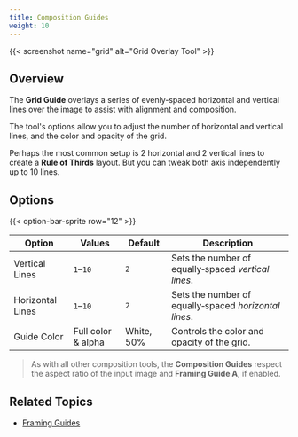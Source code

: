 ```yaml
---
title: Composition Guides
weight: 10
---
```


{{< screenshot name="grid" alt="Grid Overlay Tool" >}}

## Overview
The **Grid Guide** overlays a series of evenly-spaced horizontal and vertical lines over the image to assist with alignment and composition.

The tool's options allow you to adjust the number of horizontal and vertical lines, and the color and opacity of the grid.

Perhaps the most common setup is 2 horizontal and 2 vertical lines to create a **Rule of Thirds** layout. But you can tweak both axis independently up to 10 lines.

## Options

{{< option-bar-sprite row="12" >}}

| Option | Values | Default | Description |
|--------|--------|---------|-------------|
| Vertical Lines | `1`–`10` | `2` | Sets the number of equally‑spaced *vertical lines*. |
| Horizontal Lines | `1`–`10` | `2` | Sets the number of equally‑spaced *horizontal lines*. |
| Guide Color | Full color & alpha | White, 50% | Controls the color and opacity of the grid. |

> As with all other composition tools, the **Composition Guides** respect the aspect ratio of the input image and **Framing Guide A**, if enabled.

## Related Topics

* [Framing Guides](/docs/tools/framing-guides)
